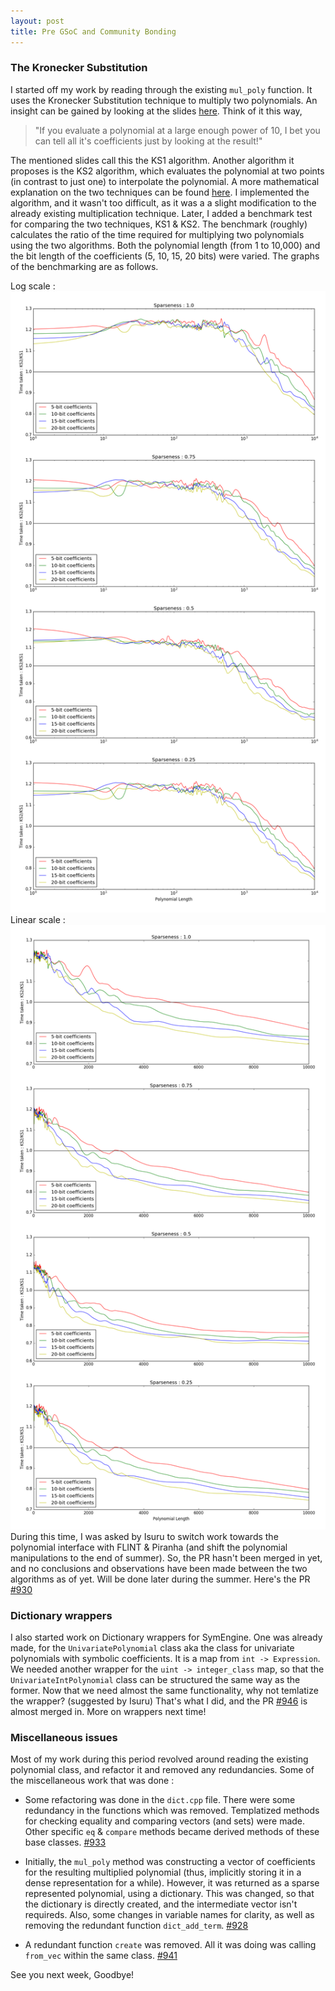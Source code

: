 ```yaml
---
layout: post
title: Pre GSoC and Community Bonding
---
```


### The Kronecker Substitution
I started off my work by reading through the existing `mul_poly` function. It uses the Kronecker Substitution technique to multiply two polynomials. An insight can be gained by looking at the slides [here](http://web.maths.unsw.edu.au/~davidharvey/talks/kronecker-talk.pdf). Think of it this way,

> "If you evaluate a polynomial at a large enough power of 10, I bet you can tell all it's coefficients just by looking at the result!"

The mentioned slides call this the KS1 algorithm. Another algorithm it proposes is the KS2 algorithm, which evaluates the polynomial at two points (in contrast to just one) to interpolate the polynomial. A more mathematical explanation on the two techniques can be found [here](http://arxiv.org/pdf/0712.4046v1.pdf). I implemented the algorithm, and it wasn't too difficult, as it was a a slight modification to the already existing multiplication technique. Later, I added a benchmark test for comparing the two techniques, KS1 & KS2. The benchmark (roughly) calculates the ratio of the time required for multiplying two polynomials using the two algorithms. Both the polynomial length (from 1 to 10,000) and the bit length of the coefficients (5, 10, 15, 20 bits) were varied. The graphs of the benchmarking are as follows.

Log scale :
![](/assets/log.png)
Linear scale :
![](/assets/linear.png)
During this time, I was asked by Isuru to switch work towards the polynomial interface with FLINT & Piranha (and shift the polynomial manipulations to the end of summer). So, the PR hasn't been merged in yet, and no conclusions and observations have been made between the two algorithms as of yet. Will be done later during the summer. Here's the PR [#930](https://github.com/symengine/symengine/pull/930)

### Dictionary wrappers
I also started work on Dictionary wrappers for SymEngine. One was already made, for the `UnivariatePolynomial` class aka the class for univariate polynomials with symbolic coefficients. It is a map from `int -> Expression`. We needed another wrapper for the `uint -> integer_class` map, so that the `UnivariateIntPolynomial` class can be structured the same way as the former. Now that we need almost the same functionality, why not temlatize the wrapper? (suggested by Isuru) That's what I did, and the PR [#946](https://github.com/symengine/symengine/pull/946) is almost merged in. More on wrappers next time!

### Miscellaneous issues
Most of my work during this period revolved around reading the existing polynomial class, and refactor it and removed any redundancies. Some of the miscellaneous work that was done :

- Some refactoring was done in the `dict.cpp` file. There were some redundancy in the functions which was removed. Templatized methods for checking equality and comparing vectors (and sets) were made. Other specific `eq` & `compare` methods became derived methods of these base classes. [#933](https://github.com/symengine/symengine/pull/933)

- Initially, the `mul_poly` method was constructing a vector of coefficients for the resulting multiplied polynomial (thus, implicitly storing it in a dense representation for a while). However, it was returned as a sparse represented polynomial, using a dictionary. This was changed, so that the dictionary is directly created, and the intermediate vector isn't requireds. Also, some changes in variable names for clarity, as well as removing the redundant function `dict_add_term`. [#928](https://github.com/symengine/symengine/pull/928)

- A redundant function `create` was removed. All it was doing was calling `from_vec` within the same class. [#941](https://github.com/symengine/symengine/pull/941)

See you next week, Goodbye!